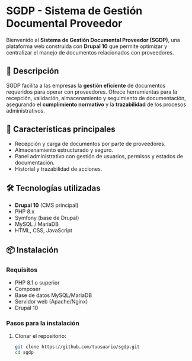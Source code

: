 # SGDP - Sistema de Gestión Documental Proveedor

Bienvenido al **Sistema de Gestión Documental Proveedor (SGDP)**, una plataforma web construida con **Drupal 10** que permite optimizar y centralizar el manejo de documentos relacionados con proveedores.

## 🚀 Descripción

SGDP facilita a las empresas la **gestión eficiente** de documentos requeridos para operar con proveedores. Ofrece herramientas para la recepción, validación, almacenamiento y seguimiento de documentación, asegurando el **cumplimiento normativo** y la **trazabilidad** de los procesos administrativos.

## 🧩 Características principales

- Recepción y carga de documentos por parte de proveedores.
- Almacenamiento estructurado y seguro.
- Panel administrativo con gestión de usuarios, permisos y estados de documentación.
- Historial y trazabilidad de acciones.

## 🛠️ Tecnologías utilizadas

- **Drupal 10** (CMS principal)
- PHP 8.x
- Symfony (base de Drupal)
- MySQL / MariaDB
- HTML, CSS, JavaScript

## 📦 Instalación

### Requisitos

- PHP 8.1 o superior
- Composer
- Base de datos MySQL/MariaDB
- Servidor web (Apache/Nginx)
- Drupal 10

### Pasos para la instalación

1. Clonar el repositorio:

   ```bash
   git clone https://github.com/tuusuario/sgdp.git
   cd sgdp
